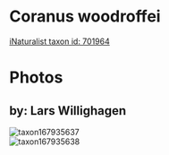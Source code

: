 
Coranus woodroffei
==================
  
[iNaturalist taxon id: 701964](https://www.inaturalist.org/taxa/701964)
# Photos

## by: Lars Willighagen
  
![taxon167935637](https://inaturalist-open-data.s3.amazonaws.com/photos/180005779/medium.jpeg)  
![taxon167935638](https://inaturalist-open-data.s3.amazonaws.com/photos/180005786/medium.jpeg)